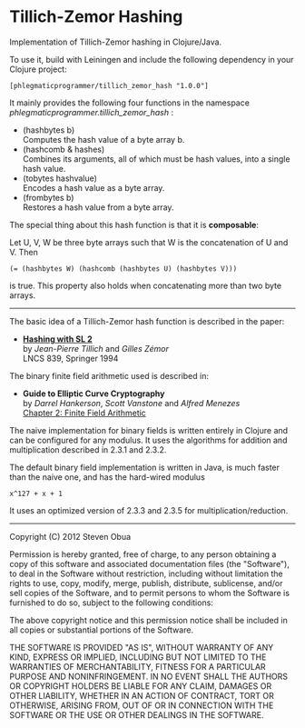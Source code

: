 # Tillich-Zemor Hashing

Implementation of Tillich-Zemor hashing in Clojure/Java.

To use it, build with Leiningen and include the following dependency in your Clojure project:

    [phlegmaticprogrammer/tillich_zemor_hash "1.0.0"]

It mainly provides the following four functions in the namespace *phlegmaticprogrammer.tillich_zemor_hash* :

- (hashbytes b)  
  Computes the hash value of a byte array b.
- (hashcomb & hashes)  
  Combines its arguments, all of which must be hash values, into a single hash value.
- (tobytes hashvalue)  
  Encodes a hash value as a byte array.
- (frombytes b)  
  Restores a hash value from a byte array.

The special thing about this hash function is that it is __composable__: 

Let U, V, W be three byte arrays such that W is the concatenation of U and V. Then 

    (= (hashbytes W) (hashcomb (hashbytes U) (hashbytes V)))

is true. This property also holds when concatenating more than two byte arrays. 

---


The basic idea of a Tillich-Zemor hash function is described in the paper:

- [**Hashing with SL 2**](http://dx.doi.org/10.1007/3-540-48658-5_5)    
  by _Jean-Pierre Tillich_ and _Gilles Zémor_   
  LNCS 839, Springer 1994  

The binary finite field arithmetic used is described in:

- **Guide to Elliptic Curve Cryptography**  
  by _Darrel Hankerson_, _Scott Vanstone_ and _Alfred Menezes_  
  [Chapter 2: Finite Field Arithmetic](http://www.springerlink.com/content/r51746598h0243u7/)  

The naive implementation for binary fields is written entirely in Clojure
and can be configured for any modulus. It uses the algorithms for addition 
and multiplication described in 2.3.1 and 2.3.2.

The default binary field implementation is written in Java, is much faster than the naive one,
and has the hard-wired modulus

    x^127 + x + 1

It uses an optimized version of 2.3.3 and 2.3.5 for multiplication/reduction.

---

Copyright (C) 2012 Steven Obua

Permission is hereby granted, free of charge, to any person obtaining a copy of this software and associated documentation files (the "Software"), to deal in the Software without restriction, including without limitation the rights to use, copy, modify, merge, publish, distribute, sublicense, and/or sell copies of the Software, and to permit persons to whom the Software is furnished to do so, subject to the following conditions:

The above copyright notice and this permission notice shall be included in all copies or substantial portions of the Software.

THE SOFTWARE IS PROVIDED "AS IS", WITHOUT WARRANTY OF ANY KIND, EXPRESS OR IMPLIED, INCLUDING BUT NOT LIMITED TO THE WARRANTIES OF MERCHANTABILITY, FITNESS FOR A PARTICULAR PURPOSE AND NONINFRINGEMENT. IN NO EVENT SHALL THE AUTHORS OR COPYRIGHT HOLDERS BE LIABLE FOR ANY CLAIM, DAMAGES OR OTHER LIABILITY, WHETHER IN AN ACTION OF CONTRACT, TORT OR OTHERWISE, ARISING FROM, OUT OF OR IN CONNECTION WITH THE SOFTWARE OR THE USE OR OTHER DEALINGS IN THE SOFTWARE.

  


